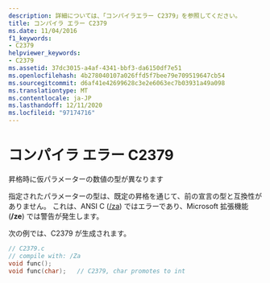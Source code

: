 ```yaml
---
description: 詳細については、「コンパイラエラー C2379」を参照してください。
title: コンパイラ エラー C2379
ms.date: 11/04/2016
f1_keywords:
- C2379
helpviewer_keywords:
- C2379
ms.assetid: 37dc3015-a4af-4341-bbf3-da6150df7e51
ms.openlocfilehash: 4b278040107a026ffd5f7bee79e709519647cb54
ms.sourcegitcommit: d6af41e42699628c3e2e6063ec7b03931a49a098
ms.translationtype: MT
ms.contentlocale: ja-JP
ms.lasthandoff: 12/11/2020
ms.locfileid: "97174716"
---
```

# <a name="compiler-error-c2379"></a>コンパイラ エラー C2379

昇格時に仮パラメーターの数値の型が異なります

指定されたパラメーターの型は、既定の昇格を通じて、前の宣言の型と互換性がありません。 これは、ANSI C ([/za](../../build/reference/za-ze-disable-language-extensions.md)) ではエラーであり、Microsoft 拡張機能 (**/ze**) では警告が発生します。

次の例では、C2379 が生成されます。

```c
// C2379.c
// compile with: /Za
void func();
void func(char);   // C2379, char promotes to int
```
